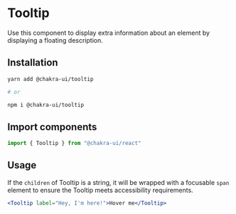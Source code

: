 # Tooltip

Use this component to display extra information about an element by displaying a
floating description.

## Installation

```sh
yarn add @chakra-ui/tooltip

# or

npm i @chakra-ui/tooltip
```

## Import components

```js
import { Tooltip } from "@chakra-ui/react"
```

## Usage

If the `children` of Tooltip is a string, it will be wrapped with a focusable
`span` element to ensure the Tooltip meets accessibility requirements.

```jsx
<Tooltip label="Hey, I'm here!">Hover me</Tooltip>
```
